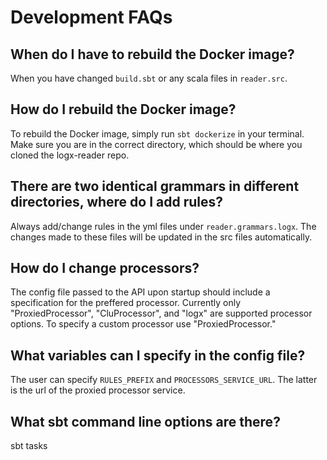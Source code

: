 # Development FAQs

## When do I have to rebuild the Docker image?

When you have changed ```build.sbt``` or any scala files in ```reader.src```.

## How do I rebuild the Docker image?

To rebuild the Docker image, simply run ```sbt dockerize``` in your terminal. Make sure you are in the correct directory, which should be where you cloned the logx-reader repo.

## There are two identical grammars in different directories, where do I add rules?

Always add/change rules in the yml files under ```reader.grammars.logx```. The changes made to these files will be updated in the src files automatically.

## How do I change processors?

The config file passed to the API upon startup should include a specification for the preffered processor. Currently only "ProxiedProcessor", "CluProcessor", and "logx" are supported processor options. To specify a custom processor use "ProxiedProcessor."

## What variables can I specify in the config file?

The user can specify `RULES_PREFIX` and `PROCESSORS_SERVICE_URL`. The latter is the url of the proxied processor service.

## What sbt command line options are there?

sbt tasks
